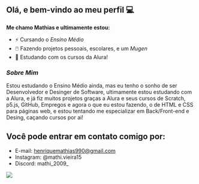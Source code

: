 ## Olá, e bem-vindo ao meu perfil 💻

**Me chamo Mathias e ultimamente estou:**
- ⚡ Cursando o _Ensino Médio_
- 🖱️ Fazendo projetos pessoais, escolares, e um _Mugen_
- 💙 Estudando com os cursos da Alura!

### _Sobre Mim_

Estou estudando o Ensino Médio ainda, mas eu tenho o sonho de ser Desenvolvedor e Desinger de Software, ultimamente estou estudando com a Alura, e já fiz muitos projetos graças a Alura e seus cursos de Scratch, p5.js, GitHub, Empregos e agora o que eu estou fazendo, o de HTML e CSS para páginas web, e estou tentando me especializar em Back/Front-end e Desing, caçando cursos por ai!

## Você pode entrar em contato comigo por:

- E-mail: henriquemathias990@gmail.com
- Instagram: @mathi.vieira15
- Discord: mathi_2009_

![](https://media4.giphy.com/media/v1.Y2lkPTc5MGI3NjExdnp0N2R4NmZlN2ZibGo3dGYzY2dvOGtvanFtNjJxc3hvc2J2dHUyMiZlcD12MV9pbnRlcm5hbF9naWZfYnlfaWQmY3Q9Zw/eIm624c8nnNbiG0V3g/giphy.webp)



